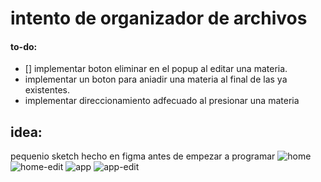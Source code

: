 # intento de organizador de archivos

#### to-do:
- [] implementar boton eliminar en el popup al editar una materia.
- implementar un boton para aniadir una materia al final de las ya existentes.
- implementar direccionamiento adfecuado al presionar una materia

## idea:
pequenio sketch hecho en figma antes de empezar a programar
![home](https://github.com/MarcosQ88/proyecto1/assets/87101833/f7e25885-230a-4b97-8fba-a03632cf3176)
![home-edit](https://github.com/MarcosQ88/proyecto1/assets/87101833/02ca3edb-437a-4608-85a9-f5bf9562bdfb)
![app](https://github.com/MarcosQ88/proyecto1/assets/87101833/69df1382-17fa-45a7-a4c8-9507348e9ef6)
![app-edit](https://github.com/MarcosQ88/proyecto1/assets/87101833/a3900eac-4bb3-46cc-bdf3-f9765d302d41)
